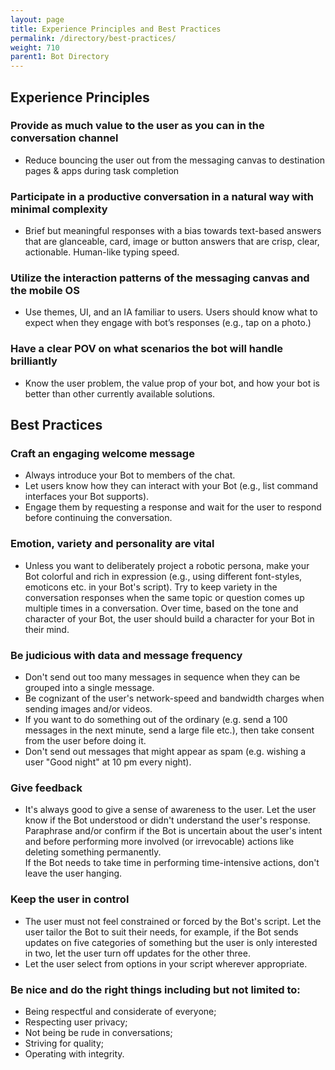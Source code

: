 ```yaml
---
layout: page
title: Experience Principles and Best Practices
permalink: /directory/best-practices/
weight: 710
parent1: Bot Directory
---
```


## Experience Principles

### Provide as much value to the user as you can in the conversation channel

* Reduce bouncing the user out from the messaging canvas to destination pages & apps during task completion

### Participate in a productive conversation in a natural way with minimal complexity

* Brief but meaningful responses with a bias towards text-based answers that are glanceable, card, image or button answers that are crisp, clear, actionable. Human-like typing speed. 

### Utilize the interaction patterns of the messaging canvas and the mobile OS


* Use themes, UI, and an IA familiar to users. Users should know what to expect when they engage with bot’s responses (e.g., tap on a photo.)

### Have a clear POV on what scenarios the bot will handle brilliantly

* Know the user problem, the value prop of your bot, and how your bot is better than other currently available solutions.


## Best Practices

### Craft an engaging welcome message


* Always introduce your Bot to members of the chat.  
* Let users know how they can interact with your Bot (e.g., list command interfaces your Bot supports). 
* Engage them by requesting a response and wait for the user to respond before continuing the conversation. 


### Emotion, variety and personality are vital


* Unless you want to deliberately project a robotic persona, make your Bot colorful and rich in expression (e.g., using different font-styles, emoticons etc. in your Bot's script). Try to keep variety in the conversation responses when the same topic or question comes up multiple times in a conversation. Over time, based on the tone and character of your Bot, the user should build a character for your Bot in their mind. 


### Be judicious with data and message frequency

* Don't send out too many messages in sequence when they can be grouped into a single message. 
* Be cognizant of the user's network-speed and bandwidth charges  when sending images and/or videos. 
* If you want to do something out of the ordinary (e.g. send a 100 messages in the next minute, send a large file etc.), then take consent from the user before doing it. 
* Don't send out messages that might appear as spam (e.g. wishing a user "Good night" at 10 pm every night). 

### Give feedback


* It's always good to give a sense of awareness to the user. Let the user know if the Bot understood or didn't understand the user's response. Paraphrase and/or confirm if the Bot is uncertain about the user's intent and before performing more involved (or irrevocable) actions like deleting something permanently.  
If the Bot needs to take time in performing time-intensive actions, don't leave the user hanging.  


### Keep the user in control

  
  * The user must not feel constrained or forced by the Bot's script. Let the user tailor the Bot to suit their needs, for example, if the Bot sends updates on five categories of something but the user is only interested in two, let the user turn off updates for the other three. 
  * Let the user select from options in your script wherever appropriate.  
  

### Be nice and do the right things including but not limited to: 

  
  * Being respectful and considerate of everyone; 
  * Respecting user privacy; 
  * Not being be rude in conversations; 
  * Striving for quality; 
  * Operating with integrity. 
  

